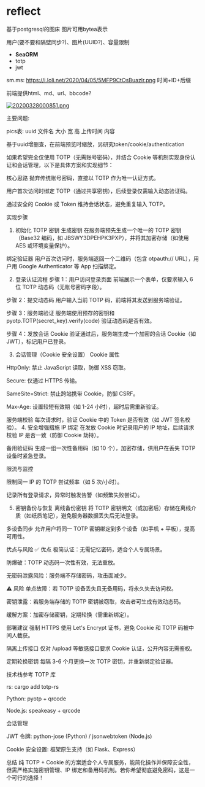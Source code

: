 # reflect

基于postgresql的图床 图片可用bytea表示

用户(要不要和隔壁同步?)、图片(UUID?)、容量限制

- **SeaORM**
- totp
- jwt

sm.ms: <https://i.loli.net/2020/04/05/5MFP9CtOsBuazlr.png> 时间+ID+后缀

前端提供html、md、url、bbcode?

[![20200328000851.png](https://i.loli.net/2020/04/05/5MFP9CtOsBuazlr.png)](https://sm.ms/image/5MFP9CtOsBuazlr)

主要问题:

pics表: uuid 文件名 大小 宽 高 上传时间 内容

基于uuid增删查，在前端预览时缩放，另研究token/cookie/authentication

如果希望完全仅使用 TOTP（无需账号密码），并结合 Cookie 等机制实现身份认证和会话管理，以下是具体方案和实现细节：

核心思路
抛弃传统账号密码，直接以 TOTP 作为唯一认证方式。

用户首次访问时绑定 TOTP（通过共享密钥），后续登录仅需输入动态验证码。

通过安全的 Cookie 或 Token 维持会话状态，避免重复输入 TOTP。

实现步骤
1. 初始化 TOTP 密钥
生成密钥
在服务端预先生成一个唯一的 TOTP 密钥（Base32 编码，如 JBSWY3DPEHPK3PXP），并将其加密存储（如使用 AES 或环境变量保护）。

绑定验证器
用户首次访问时，服务端返回一个二维码（包含 otpauth:// URL），用户用 Google Authenticator 等 App 扫描绑定。

2. 登录认证流程
步骤 1：用户访问登录页面
前端展示一个表单，仅要求输入 6 位 TOTP 动态码（无账号密码字段）。

步骤 2：提交动态码
用户输入当前 TOTP 码，前端将其发送到服务端验证。

步骤 3：服务端验证
服务端使用预存的密钥和 pyotp.TOTP(secret_key).verify(code) 验证动态码是否有效。

步骤 4：发放会话 Cookie
验证通过后，服务端生成一个加密的会话 Cookie（如 JWT），标记用户已登录。

3. 会话管理（Cookie 安全设置）
Cookie 属性

HttpOnly: 禁止 JavaScript 读取，防御 XSS 窃取。

Secure: 仅通过 HTTPS 传输。

SameSite=Strict: 禁止跨站携带 Cookie，防御 CSRF。

Max-Age: 设置较短有效期（如 1-24 小时），超时后需重新验证。

服务端校验
每次请求时，验证 Cookie 中的 Token 是否有效（如 JWT 签名校验）。
4. 安全增强措施
IP 绑定
在发放 Cookie 时记录用户的 IP 地址，后续请求校验 IP 是否一致（防御 Cookie 劫持）。

备用验证码
生成一组一次性备用码（如 10 个），加密存储，供用户在丢失 TOTP 设备时紧急登录。

限流与监控

限制同一 IP 的 TOTP 尝试频率（如 5 次/小时）。

记录所有登录请求，异常时触发告警（如频繁失败尝试）。

5. 密钥备份与恢复
离线备份密钥
将 TOTP 密钥明文（或加密后）存储在离线介质（如纸质笔记），避免服务器数据丢失后无法登录。

多设备同步
允许用户将同一 TOTP 密钥绑定到多个设备（如手机 + 平板），提高可用性。

优点与风险
✅ 优点
极简认证：无需记忆密码，适合个人专属场景。

防爆破：TOTP 动态码一次性有效，无法重放。

无密码泄露风险：服务端不存储密码，攻击面减少。

⚠️ 风险
单点故障：若 TOTP 设备丢失且无备用码，将永久失去访问权。

密钥泄露：若服务端存储的 TOTP 密钥被窃取，攻击者可生成有效动态码。

缓解方案：加密存储密钥，定期轮换（需重新绑定）。

部署建议
强制 HTTPS
使用 Let's Encrypt 证书，避免 Cookie 和 TOTP 码被中间人截获。

隔离上传接口
仅对 /upload 等敏感接口要求 Cookie 认证，公开内容无需鉴权。

定期轮换密钥
每隔 3-6 个月更换一次 TOTP 密钥，并重新绑定验证器。

技术栈参考
TOTP 库

rs: cargo add totp-rs

Python: pyotp + qrcode

Node.js: speakeasy + qrcode

会话管理

JWT 令牌: python-jose (Python) / jsonwebtoken (Node.js)

Cookie 安全设置: 框架原生支持（如 Flask、Express）

总结
纯 TOTP + Cookie 的方案适合个人专属服务，能简化操作并保障安全性，但需严格实施密钥管理、IP 绑定和备用码机制。若你希望彻底避免密码，这是一个可行的选择！
